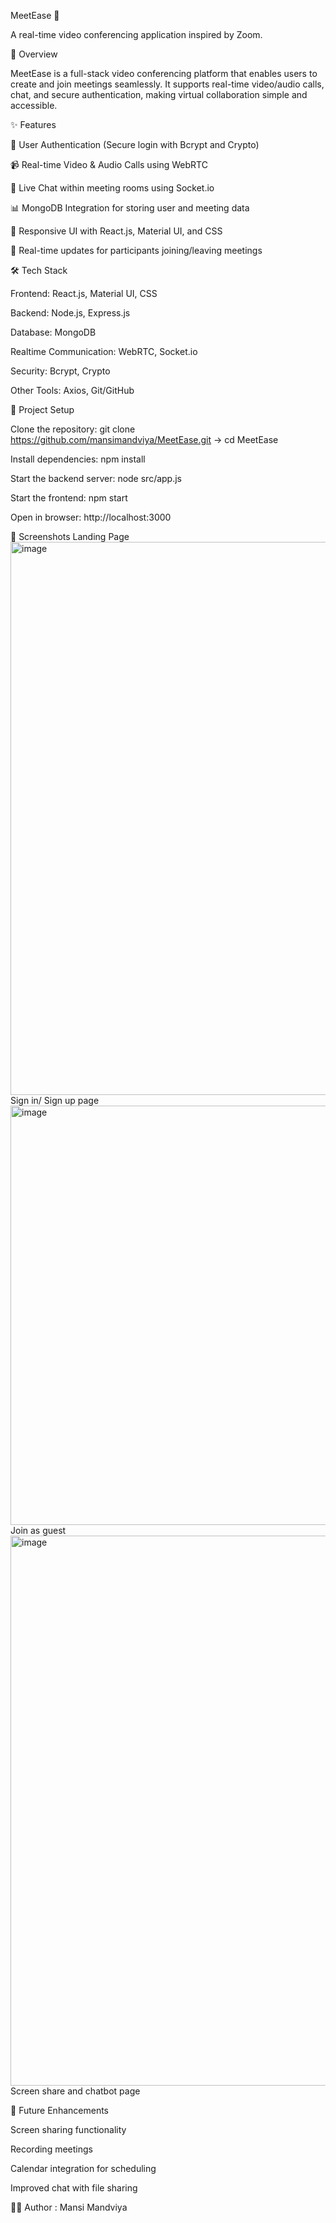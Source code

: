 MeetEase 🎥

A real-time video conferencing application inspired by Zoom.

🚀 Overview

MeetEase is a full-stack video conferencing platform that enables users to create and join meetings seamlessly. It supports real-time video/audio calls, chat, and secure authentication, making virtual collaboration simple and accessible.

✨ Features

🔑 User Authentication (Secure login with Bcrypt and Crypto)

📹 Real-time Video & Audio Calls using WebRTC

💬 Live Chat within meeting rooms using Socket.io

📊 MongoDB Integration for storing user and meeting data

🎨 Responsive UI with React.js, Material UI, and CSS

🔄 Real-time updates for participants joining/leaving meetings

🛠️ Tech Stack

Frontend: React.js, Material UI, CSS

Backend: Node.js, Express.js

Database: MongoDB

Realtime Communication: WebRTC, Socket.io

Security: Bcrypt, Crypto

Other Tools: Axios, Git/GitHub

📂 Project Setup

Clone the repository: git clone https://github.com/mansimandviya/MeetEase.git -> cd MeetEase


Install dependencies: npm install


Start the backend server: node src/app.js


Start the frontend: npm start


Open in browser: http://localhost:3000

📸 Screenshots
Landing Page
<img width="1889" height="885" alt="image" src="https://github.com/user-attachments/assets/3349c345-e9a6-4885-8b65-857580046216" />
Sign in/ Sign up page
<img width="717" height="671" alt="image" src="https://github.com/user-attachments/assets/504915c2-47ad-463e-aeab-201048b8c4cb" />
Join as guest
<img width="1030" height="880" alt="image" src="https://github.com/user-attachments/assets/b788fed3-c195-482b-8aa8-0cdc25b79bc5" />
Screen share and chatbot page

📌 Future Enhancements

Screen sharing functionality

Recording meetings

Calendar integration for scheduling

Improved chat with file sharing

👩‍💻 Author : Mansi Mandviya
